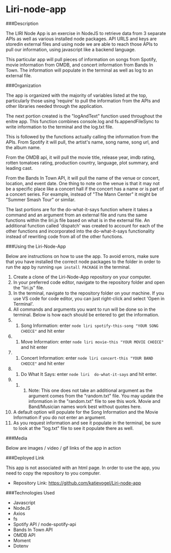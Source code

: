 # Liri-node-app

###Description

The LIRI Node App is an exercise in NodeJS to retrieve data from 3 separate APIs as well as various installed node packages. API URLS and keys are storedin external files and using node we are able to reach those APIs to pull our information, using javascript like a backend language.

This particular app will pull pieces of information on songs from Spotify, movie information from OMDB, and concert information from Bands In Town. The information will populate in the terminal as well as log to an external file.

###Organization

The app is organized with the majority of variables listed at the top, particularly those using 'require' to pull the information from the APIs and other libraries needed through the application.

The next portion created is the "logAndText" function used throughout the enitre app. This function combines console.log and fs.appendFileSync to write information to the terminal and the log.txt file. 

This is followed by the functions actually calling the information from the APIs. From Spotify it will pull, the artist's name, song name, song url, and the album name. 

From the OMDB api, it will pull the movie title, release year, imdb rating, rotten tomatoes rating, production country, language, plot summary, and leading cast.

From the Bands In Town API, it will pull the name of the venue or concert, location, and event date. One thing to note on the venue is that it may not be a specific place like a concert hall if the concert has a name or is part of a concert series. For example, instead of "The Mann Center" it might be "Summer Smash Tour" or similar. 

The last portions are for the do-what-it-says function where it takes a command and an argument from an external file and runs the same functions within the liri.js file based on what is in the external file. An additional function called 'dispatch' was created to account for each of the other functions and incorporated into the do-what-it-says functionality instead of rewriting code from all of the other functions.

###Using the Liri-Node-App

Below are instructions on how to use the app. To avoid errors, make sure that you have installed the correct node packages to the folder in order to run the app by running `npm install PACKAGE` in the terminal. 

1. Create a clone of the Liri-Node-App repository on your computer.
1. In your preferred code editor, navigate to the repository folder and open the "liri.js" file.
1. In the terminal, navigate to the repository folder on your machine. If you use VS code for code editor, you can just right-click and select 'Open in Terminal'.
1. All commands and arguments you want to run will be done so in the terminal. Below is how each should be entered to get the information.
1. 1. Song Information: enter `node liri spotify-this-song "YOUR SONG CHOICE"` and hit enter
1. 1. Move Information: enter `node liri movie-this "YOUR MOVIE CHOICE"` and hit enter
1. 1. Concert Information: enter `node liri concert-this "YOUR BAND CHOICE"` and hit enter
1. 1. Do What It Says: enter `node liri  do-what-it-says` and hit enter. 
1. 1. 1. Note: This one does not take an additional argument as the argument comes from the "random.txt" file. You may update the information in the "random.txt" file to see this work. Movie and Band/Musician names work best without quotes here.
1. A default option will populate for the Song Information and the Movie Information if you do not enter an argument. 
1. As you request information and see it populate in the terminal, be sure to look at the "log.txt" file to see it populate there as well.

###Media

Below are images / video / gif links of the app in action

###Deployed Link

This app is not associated with an html page. In order to use the app, you need to copy the repository to you computer.
* Repository Link: https://github.com/katievogel/Liri-node-app

###Technologies Used
* Javascript
* NodeJS
* Axios
* fs
* Spotify API / node-spotify-api
* Bands In Town API
* OMDB API
* Moment
* Dotenv
